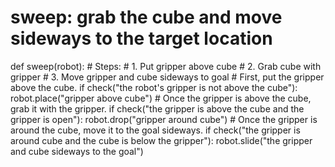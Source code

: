# sweep: grab the cube and move sideways to the target location
def sweep(robot):
    # Steps:
    #  1. Put gripper above cube
    #  2. Grab cube with gripper
    #  3. Move gripper and cube sideways to goal
    # First, put the gripper above the cube.
    if check("the robot's gripper is not above the cube"):
        robot.place("gripper above cube")
    # Once the gripper is above the cube, grab it with the gripper.
    if check("the gripper is above the cube and the gripper is open"):
        robot.drop("gripper around cube")
    # Once the gripper is around the cube, move it to the goal sideways.
    if check("the gripper is around cube and the cube is below the gripper"):
        robot.slide("the gripper and cube sideways to the goal")